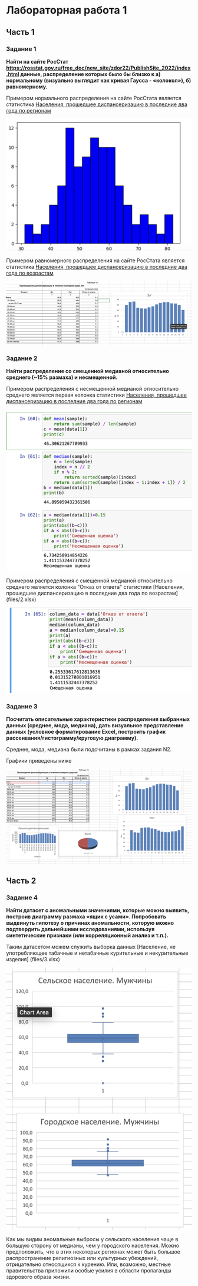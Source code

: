 # Лабораторная работа 1


## Часть 1 

### Задание 1

**Найти на сайте РосСтат https://rosstat.gov.ru/free_doc/new_site/zdor22/PublishSite_2022/index.html данные, распределение которых было бы близко к a) нормальному (визуально выглядит как кривая Гаусса - «колокол»), б) равномерному.**

Примером нормального распределения на сайте РосСтата является статистика [Населения, прошедшее диспансеризацию в последние два года
по регионам](files/1.xlsx)

![gauss](images/gauss.png)

Примером равномерного распределения на сайте РосСтата является статистика [Населения, прошедшее диспансеризацию в последние два года
по возрастам](files/2.xlsx)

![equal](images/equal.png)
 
### Задание 2
**Найти распределение со смещенной медианой относительно среднего (~15% размаха) и несмещенной.**

Примером распределения с несмещенной медианой относительно среднего является первая колонка статистики [Населения, прошедшее диспансеризацию в последние два года
по регионам](files/1.xlsx)

![not_shifted](images/not_shifted_proof.png)

Примером распределения с смещенной медианой относительно среднего является колонка "Отказ от ответа" статистики [Населения, прошедшее диспансеризацию в последние два года
по возрастам] (files/2.xlsx)

![shifted](images/shifted_proof.png)


### Задание 3
**Посчитать описательные характеристики распределения выбранных данных (среднее, мода, медиана),  дать визуальное представление данных (условное форматирование Excel, построить график рассеивания/гистограмму/круговую диаграмму).**

Cреднее, мода, медиана были подсчитаны в рамках задания N2. 

Графики приведены ниже

![charts](images/task_3.png)


## Часть 2

### Задание 4

**Найти датасет с аномальными значениями, которые можно выявить, построив диаграмму размаха «ящик с усами». Попробовать выдвинуть гипотезу о причинах аномальности, которую можно подтвердить дальнейшими исследованиями, используя синтетические признаки (или  корреляционный анализ и т.п.).**

Таким датасетом можем служить выборка данных [Население, не употребляющее табачные и нетабачные курительные и некурительные изделия] (files/3.xlsx)

![anomalies](images/anomalies.png)

Как мы видим аномальные выбросы у сельского населения чаще в большую сторону от медианы, чем у городского населения. Можно предположить, что в этих некоторых регионах может быть большое распространение религиозных или культурных убеждений, отрицательно относящихся к курению. Или, возможно, местные правительства приложили особые усилия в области пропаганды здорового образа жизни. 





